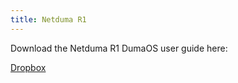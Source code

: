 ```yaml
---
title: Netduma R1
---
```


Download the Netduma R1 DumaOS user guide here:

[Dropbox](https://www.dropbox.com/s/93csxo1y2cx21vu/DumaOS_R1_User_Manual.pdf?dl=0)

